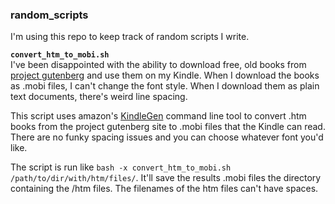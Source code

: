 ### random_scripts

I'm using this repo to keep track of random scripts I write.

**`convert_htm_to_mobi.sh`**    
I've been disappointed with the ability to download free, old books from [project gutenberg](https://www.gutenberg.org/) and use them on my Kindle. When I download the books as .mobi files, I can't change the font style. When I download them as plain text documents, there's weird line spacing.     

This script uses amazon's [KindleGen](https://www.amazon.com/gp/feature.html?docId=1000765211) command line tool to convert .htm books from the project gutenberg site to .mobi files that the Kindle can read. There are no funky spacing issues and you can choose whatever font you'd like.

The script is run like `bash -x convert_htm_to_mobi.sh /path/to/dir/with/htm/files/`. It'll save the results .mobi files the directory containing the /htm files. The filenames of the htm files can't have spaces.
